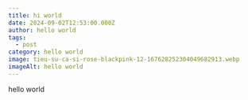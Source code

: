 ```yaml
---
title: hi world
date: 2024-09-02T12:53:00.000Z
author: hello world
tags:
  - post
category: hello world
image: tieu-su-ca-si-rose-blackpink-12-167628252304049682913.webp
imageAlt: hello world
---
```

hello world
